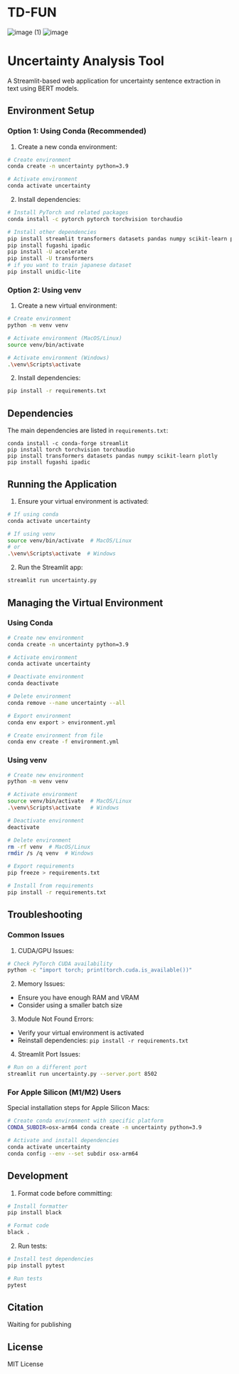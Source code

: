 # TD-FUN

![image (1)](https://github.com/user-attachments/assets/046b208c-dee6-4384-ad47-2ce8794ebde1)
![image](https://github.com/user-attachments/assets/ad38fb20-b6f6-45f2-8063-ff8b6354961d)

# Uncertainty Analysis Tool

A Streamlit-based web application for uncertainty sentence extraction in text using BERT models.

## Environment Setup

### Option 1: Using Conda (Recommended)

1. Create a new conda environment:
```bash
# Create environment
conda create -n uncertainty python=3.9

# Activate environment
conda activate uncertainty
```

2. Install dependencies:
```bash
# Install PyTorch and related packages
conda install -c pytorch pytorch torchvision torchaudio

# Install other dependencies
pip install streamlit transformers datasets pandas numpy scikit-learn plotly
pip install fugashi ipadic
pip install -U accelerate
pip install -U transformers
# if you want to train japanese dataset
pip install unidic-lite
```

### Option 2: Using venv

1. Create a new virtual environment:
```bash
# Create environment
python -m venv venv

# Activate environment (MacOS/Linux)
source venv/bin/activate

# Activate environment (Windows)
.\venv\Scripts\activate
```

2. Install dependencies:
```bash
pip install -r requirements.txt
```

## Dependencies

The main dependencies are listed in `requirements.txt`:
```
conda install -c conda-forge streamlit
pip install torch torchvision torchaudio
pip install transformers datasets pandas numpy scikit-learn plotly
pip install fugashi ipadic
```

## Running the Application

1. Ensure your virtual environment is activated:
```bash
# If using conda
conda activate uncertainty

# If using venv
source venv/bin/activate  # MacOS/Linux
# or
.\venv\Scripts\activate  # Windows
```

2. Run the Streamlit app:
```bash
streamlit run uncertainty.py
```

## Managing the Virtual Environment

### Using Conda

```bash
# Create new environment
conda create -n uncertainty python=3.9

# Activate environment
conda activate uncertainty

# Deactivate environment
conda deactivate

# Delete environment
conda remove --name uncertainty --all

# Export environment
conda env export > environment.yml

# Create environment from file
conda env create -f environment.yml
```

### Using venv

```bash
# Create new environment
python -m venv venv

# Activate environment
source venv/bin/activate  # MacOS/Linux
.\venv\Scripts\activate   # Windows

# Deactivate environment
deactivate

# Delete environment
rm -rf venv  # MacOS/Linux
rmdir /s /q venv  # Windows

# Export requirements
pip freeze > requirements.txt

# Install from requirements
pip install -r requirements.txt
```

## Troubleshooting

### Common Issues

1. CUDA/GPU Issues:
```bash
# Check PyTorch CUDA availability
python -c "import torch; print(torch.cuda.is_available())"
```

2. Memory Issues:
- Ensure you have enough RAM and VRAM
- Consider using a smaller batch size

3. Module Not Found Errors:
- Verify your virtual environment is activated
- Reinstall dependencies: `pip install -r requirements.txt`

4. Streamlit Port Issues:
```bash
# Run on a different port
streamlit run uncertainty.py --server.port 8502
```

### For Apple Silicon (M1/M2) Users

Special installation steps for Apple Silicon Macs:
```bash
# Create conda environment with specific platform
CONDA_SUBDIR=osx-arm64 conda create -n uncertainty python=3.9

# Activate and install dependencies
conda activate uncertainty
conda config --env --set subdir osx-arm64
```

## Development

1. Format code before committing:
```bash
# Install formatter
pip install black

# Format code
black .
```

2. Run tests:
```bash
# Install test dependencies
pip install pytest

# Run tests
pytest
```

## Citation
Waiting for publishing

## License

MIT License
